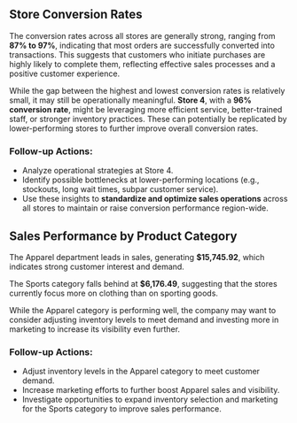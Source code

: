 ## Store Conversion Rates

The conversion rates across all stores are generally strong, ranging from **87% to 97%**, indicating that most orders are successfully converted into transactions. This suggests that customers who initiate purchases are highly likely to complete them, reflecting effective sales processes and a positive customer experience.

While the gap between the highest and lowest conversion rates is relatively small, it may still be operationally meaningful. **Store 4**, with a **96% conversion rate**, might be leveraging more efficient service, better-trained staff, or stronger inventory practices. These can potentially be replicated by lower-performing stores to further improve overall conversion rates.

### Follow-up Actions:
- Analyze operational strategies at Store 4.
- Identify possible bottlenecks at lower-performing locations (e.g., stockouts, long wait times, subpar customer service).
- Use these insights to **standardize and optimize sales operations** across all stores to maintain or raise conversion performance region-wide.

## Sales Performance by Product Category

The Apparel department leads in sales, generating **$15,745.92**, which indicates strong customer interest and demand.

The Sports category falls behind at **$6,176.49**, suggesting that the stores currently focus more on clothing than on sporting goods.

While the Apparel category is performing well, the company may want to consider adjusting inventory levels to meet demand and investing more in marketing to increase its visibility even further.

### Follow-up Actions:
- Adjust inventory levels in the Apparel category to meet customer demand.
- Increase marketing efforts to further boost Apparel sales and visibility.
- Investigate opportunities to expand inventory selection and marketing for the Sports category to improve sales performance.
